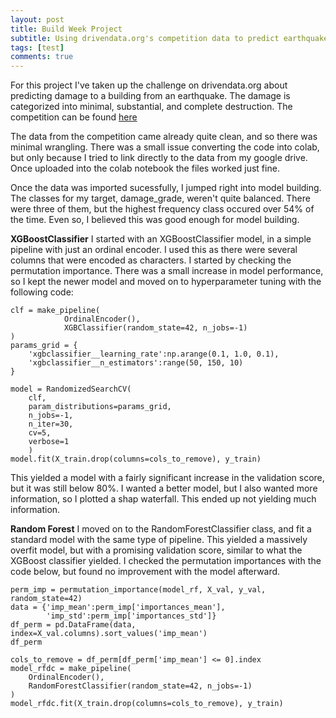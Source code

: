 ```yaml
---
layout: post
title: Build Week Project
subtitle: Using drivendata.org's competition data to predict earthquake damage
tags: [test]
comments: true
---
```


For this project I've taken up the challenge on drivendata.org about predicting damage to a building from an earthquake. The damage is categorized into minimal, substantial, and complete destruction. The competition can be found [here](https://www.drivendata.org/competitions/57/nepal-earthquake/page/136/)

The data from the competition came already quite clean, and so there was minimal wrangling. There was a small issue converting the code into colab, but only because I tried to link directly to the data from my google drive. Once uploaded into the colab notebook the files worked just fine.

Once the data was imported sucessfully, I jumped right into model building. The classes for my target, damage_grade, weren't quite balanced. There were three of them, but the highest frequency class occured over 54% of the time. Even so, I believed this was good enough for model building.

**XGBoostClassifier**
I started with an XGBoostClassifier model, in a simple pipeline with just an ordinal encoder. I used this as there were several columns that were encoded as characters. I started by checking the permutation importance. There was a small increase in model performance, so I kept the newer model and moved on to hyperparameter tuning with the following code:
~~~
clf = make_pipeline(
            OrdinalEncoder(),
            XGBClassifier(random_state=42, n_jobs=-1)
)
params_grid = {
    'xgbclassifier__learning_rate':np.arange(0.1, 1.0, 0.1),
    'xgbclassifier__n_estimators':range(50, 150, 10)
}

model = RandomizedSearchCV(
    clf, 
    param_distributions=params_grid,
    n_jobs=-1,
    n_iter=30,
    cv=5,
    verbose=1
    )
model.fit(X_train.drop(columns=cols_to_remove), y_train)
~~~
This yielded a model with a fairly significant increase in the validation score, but it was still below 80%. I wanted a better model, but I also wanted more information, so I plotted a shap waterfall. This ended up not yielding much information.

**Random Forest**
I moved on to the RandomForestClassifier class, and fit a standard model with the same type of pipeline. This yielded a massively overfit model, but with a promising validation score, similar to what the XGBoost classifier yielded. I checked the permutation importances with the code below, but found no improvement with the model afterward.
~~~
perm_imp = permutation_importance(model_rf, X_val, y_val, random_state=42)
data = {'imp_mean':perm_imp['importances_mean'],
        'imp_std':perm_imp['importances_std']}
df_perm = pd.DataFrame(data, index=X_val.columns).sort_values('imp_mean')
df_perm

cols_to_remove = df_perm[df_perm['imp_mean'] <= 0].index
model_rfdc = make_pipeline(
    OrdinalEncoder(),
    RandomForestClassifier(random_state=42, n_jobs=-1)
)
model_rfdc.fit(X_train.drop(columns=cols_to_remove), y_train)
~~~
